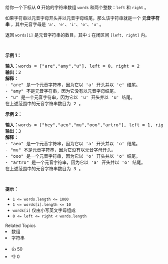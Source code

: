 <p>给你一个下标从 <strong>0</strong> 开始的字符串数组 <code>words</code> 和两个整数：<code>left</code> 和 <code>right</code> 。</p>

<p>如果字符串以元音字母开头并以元音字母结尾，那么该字符串就是一个 <strong>元音字符串</strong> ，其中元音字母是 <code>'a'</code>、<code>'e'</code>、<code>'i'</code>、<code>'o'</code>、<code>'u'</code> 。</p>

<p>返回<em> </em><code>words[i]</code> 是元音字符串的数目，其中<em> </em><code>i</code> 在闭区间 <code>[left, right]</code> 内。</p>

<p>&nbsp;</p>

<p><strong>示例 1：</strong></p>

<pre>
<strong>输入：</strong>words = ["are","amy","u"], left = 0, right = 2
<strong>输出：</strong>2
<strong>解释：</strong>
- "are" 是一个元音字符串，因为它以 'a' 开头并以 'e' 结尾。
- "amy" 不是元音字符串，因为它没有以元音字母结尾。
- "u" 是一个元音字符串，因为它以 'u' 开头并以 'u' 结尾。
在上述范围中的元音字符串数目为 2 。
</pre>

<p><strong>示例 2：</strong></p>

<pre>
<strong>输入：</strong>words = ["hey","aeo","mu","ooo","artro"], left = 1, right = 4
<strong>输出：</strong>3
<strong>解释：</strong>
- "aeo" 是一个元音字符串，因为它以 'a' 开头并以 'o' 结尾。
- "mu" 不是元音字符串，因为它没有以元音字母开头。
- "ooo" 是一个元音字符串，因为它以 'o' 开头并以 'o' 结尾。
- "artro" 是一个元音字符串，因为它以 'a' 开头并以 'o' 结尾。
在上述范围中的元音字符串数目为 3 。
</pre>

<p>&nbsp;</p>

<p><strong>提示：</strong></p>

<ul> 
 <li><code>1 &lt;= words.length &lt;= 1000</code></li> 
 <li><code>1 &lt;= words[i].length &lt;= 10</code></li> 
 <li><code>words[i]</code> 仅由小写英文字母组成</li> 
 <li><code>0 &lt;= left &lt;= right &lt; words.length</code></li> 
</ul>

<div><div>Related Topics</div><div><li>数组</li><li>字符串</li></div></div><br><div><li>👍 50</li><li>👎 0</li></div>